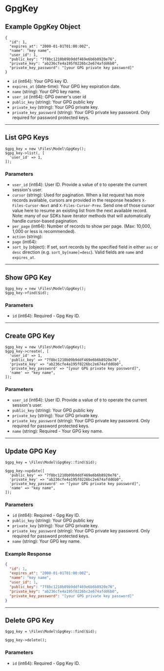 # GpgKey

## Example GpgKey Object

```
{
  "id": 1,
  "expires_at": "2000-01-01T01:00:00Z",
  "name": "key name",
  "user_id": 1,
  "public_key": "7f8bc1210b09b9ddf469e6b6b8920e76",
  "private_key": "ab236cfe4a195f0226bc2e674afdd6b0",
  "private_key_password": "[your GPG private key password]"
}
```

* `id` (int64): Your GPG key ID.
* `expires_at` (date-time): Your GPG key expiration date.
* `name` (string): Your GPG key name.
* `user_id` (int64): GPG owner's user id
* `public_key` (string): Your GPG public key
* `private_key` (string): Your GPG private key.
* `private_key_password` (string): Your GPG private key password. Only required for password protected keys.

---

## List GPG Keys

```
$gpg_key = new \Files\Model\GpgKey();
$gpg_key->list(, [
  'user_id' => 1,
]);
```


### Parameters

* `user_id` (int64): User ID.  Provide a value of `0` to operate the current session's user.
* `cursor` (string): Used for pagination.  When a list request has more records available, cursors are provided in the response headers `X-Files-Cursor-Next` and `X-Files-Cursor-Prev`.  Send one of those cursor value here to resume an existing list from the next available record.  Note: many of our SDKs have iterator methods that will automatically handle cursor-based pagination.
* `per_page` (int64): Number of records to show per page.  (Max: 10,000, 1,000 or less is recommended).
* `action` (string): 
* `page` (int64): 
* `sort_by` (object): If set, sort records by the specified field in either `asc` or `desc` direction (e.g. `sort_by[name]=desc`). Valid fields are `name` and `expires_at`.

---

## Show GPG Key

```
$gpg_key = new \Files\Model\GpgKey();
$gpg_key->find($id);
```


### Parameters

* `id` (int64): Required - Gpg Key ID.

---

## Create GPG Key

```
$gpg_key = new \Files\Model\GpgKey();
$gpg_key->create(, [
  'user_id' => 1,
  'public_key' => "7f8bc1210b09b9ddf469e6b6b8920e76",
  'private_key' => "ab236cfe4a195f0226bc2e674afdd6b0",
  'private_key_password' => "[your GPG private key password]",
  'name' => "key name",
]);
```


### Parameters

* `user_id` (int64): User ID.  Provide a value of `0` to operate the current session's user.
* `public_key` (string): Your GPG public key
* `private_key` (string): Your GPG private key.
* `private_key_password` (string): Your GPG private key password. Only required for password protected keys.
* `name` (string): Required - Your GPG key name.

---

## Update GPG Key

```
$gpg_key = \Files\Model\GpgKey::find($id);

$gpg_key->update([
  'public_key' => "7f8bc1210b09b9ddf469e6b6b8920e76",
  'private_key' => "ab236cfe4a195f0226bc2e674afdd6b0",
  'private_key_password' => "[your GPG private key password]",
  'name' => "key name",
]);
```

### Parameters

* `id` (int64): Required - Gpg Key ID.
* `public_key` (string): Your GPG public key
* `private_key` (string): Your GPG private key.
* `private_key_password` (string): Your GPG private key password. Only required for password protected keys.
* `name` (string): Your GPG key name.

### Example Response

```json
{
  "id": 1,
  "expires_at": "2000-01-01T01:00:00Z",
  "name": "key name",
  "user_id": 1,
  "public_key": "7f8bc1210b09b9ddf469e6b6b8920e76",
  "private_key": "ab236cfe4a195f0226bc2e674afdd6b0",
  "private_key_password": "[your GPG private key password]"
}
```

---

## Delete GPG Key

```
$gpg_key = \Files\Model\GpgKey::find($id);

$gpg_key->delete();
```

### Parameters

* `id` (int64): Required - Gpg Key ID.

